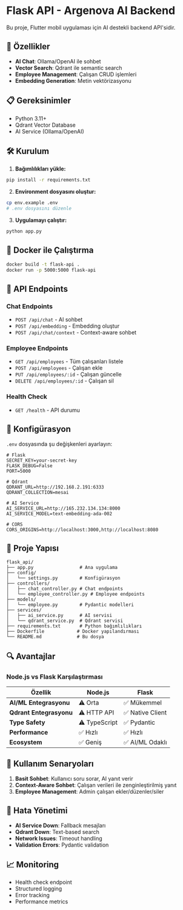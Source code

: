 # Flask API - Argenova AI Backend

Bu proje, Flutter mobil uygulaması için AI destekli backend API'sidir.

## 🚀 Özellikler

-   **AI Chat**: Ollama/OpenAI ile sohbet
-   **Vector Search**: Qdrant ile semantic search
-   **Employee Management**: Çalışan CRUD işlemleri
-   **Embedding Generation**: Metin vektörizasyonu

## 📋 Gereksinimler

-   Python 3.11+
-   Qdrant Vector Database
-   AI Service (Ollama/OpenAI)

## 🛠️ Kurulum

1. **Bağımlılıkları yükle:**

```bash
pip install -r requirements.txt
```

2. **Environment dosyasını oluştur:**

```bash
cp env.example .env
# .env dosyasını düzenle
```

3. **Uygulamayı çalıştır:**

```bash
python app.py
```

## 🐳 Docker ile Çalıştırma

```bash
docker build -t flask-api .
docker run -p 5000:5000 flask-api
```

## 📡 API Endpoints

### Chat Endpoints

-   `POST /api/chat` - AI sohbet
-   `POST /api/embedding` - Embedding oluştur
-   `POST /api/chat/context` - Context-aware sohbet

### Employee Endpoints

-   `GET /api/employees` - Tüm çalışanları listele
-   `POST /api/employees` - Çalışan ekle
-   `PUT /api/employees/:id` - Çalışan güncelle
-   `DELETE /api/employees/:id` - Çalışan sil

### Health Check

-   `GET /health` - API durumu

## 🔧 Konfigürasyon

`.env` dosyasında şu değişkenleri ayarlayın:

```env
# Flask
SECRET_KEY=your-secret-key
FLASK_DEBUG=False
PORT=5000

# Qdrant
QDRANT_URL=http://192.168.2.191:6333
QDRANT_COLLECTION=mesai

# AI Service
AI_SERVICE_URL=http://165.232.134.134:8000
AI_SERVICE_MODEL=text-embedding-ada-002

# CORS
CORS_ORIGINS=http://localhost:3000,http://localhost:8080
```

## 📁 Proje Yapısı

```
flask_api/
├── app.py                 # Ana uygulama
├── config/
│   └── settings.py        # Konfigürasyon
├── controllers/
│   ├── chat_controller.py # Chat endpoints
│   └── employee_controller.py # Employee endpoints
├── models/
│   └── employee.py        # Pydantic modelleri
├── services/
│   ├── ai_service.py      # AI servisi
│   └── qdrant_service.py  # Qdrant servisi
├── requirements.txt       # Python bağımlılıkları
├── Dockerfile            # Docker yapılandırması
└── README.md             # Bu dosya
```

## 🔍 Avantajlar

### Node.js vs Flask Karşılaştırması

| Özellik                 | Node.js       | Flask            |
| ----------------------- | ------------- | ---------------- |
| **AI/ML Entegrasyonu**  | ⚠️ Orta       | ✅ Mükemmel      |
| **Qdrant Entegrasyonu** | ⚠️ HTTP API   | ✅ Native Client |
| **Type Safety**         | ⚠️ TypeScript | ✅ Pydantic      |
| **Performance**         | ✅ Hızlı      | ✅ Hızlı         |
| **Ecosystem**           | ✅ Geniş      | ✅ AI/ML Odaklı  |

## 🎯 Kullanım Senaryoları

1. **Basit Sohbet**: Kullanıcı soru sorar, AI yanıt verir
2. **Context-Aware Sohbet**: Çalışan verileri ile zenginleştirilmiş yanıt
3. **Employee Management**: Admin çalışan ekler/düzenler/siler

## 🚨 Hata Yönetimi

-   **AI Service Down**: Fallback mesajları
-   **Qdrant Down**: Text-based search
-   **Network Issues**: Timeout handling
-   **Validation Errors**: Pydantic validation

## 📈 Monitoring

-   Health check endpoint
-   Structured logging
-   Error tracking
-   Performance metrics
